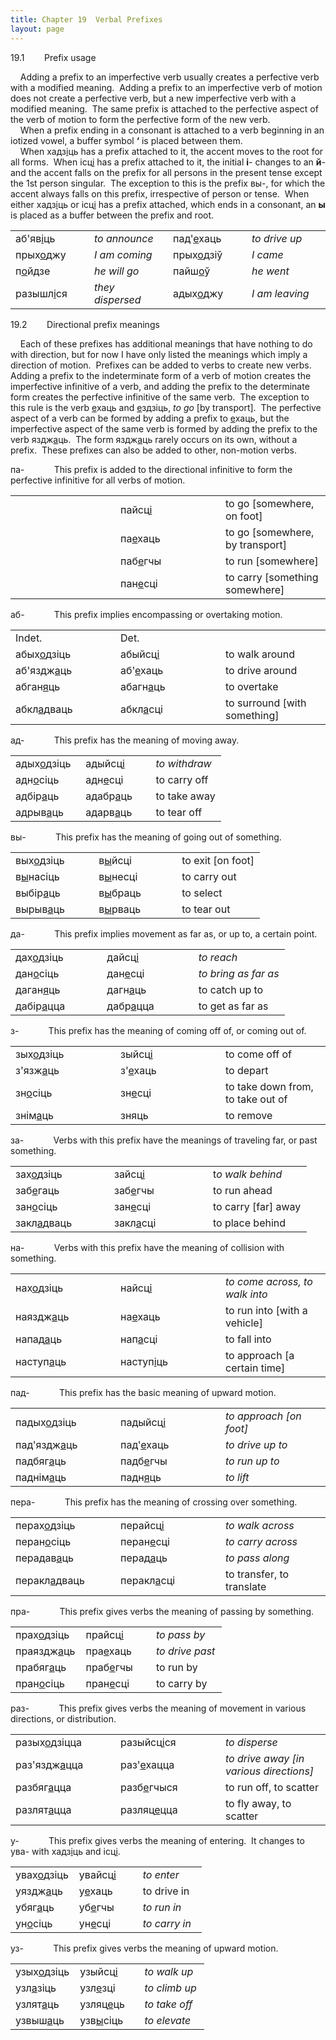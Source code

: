 ```yaml
---
title: Chapter 19  Verbal Prefixes  
layout: page
---
```



19.1        Prefix usage  
  
    Adding a prefix to an imperfective verb usually creates a perfective
verb with a modified meaning.  Adding a prefix to an imperfective verb
of motion does not create a perfective verb, but a new imperfective verb
with a modified meaning.  The same prefix is attached to the perfective
aspect of the verb of motion to form the perfective form of the new
verb.  
    When a prefix ending in a consonant is attached to a verb beginning
in an iotized vowel, a buffer symbol
<span style="font-weight: bold;">‘</span> is placed between them.  
    When хадз<span style="text-decoration: underline;">і</span>ць has a
prefix attached to it, the accent moves to the root for all forms.  When
ісц<span style="text-decoration: underline;">і</span> has a prefix
attached to it, the initial <span style="font-weight: bold;">і</span>-
changes to an <span style="font-weight: bold;">й</span>- and the accent
falls on the prefix for all persons in the present tense except the 1st
person singular.  The exception to this is the prefix вы-, for which the
accent always falls on this prefix, irrespective of person or tense. 
When either хадз<span style="text-decoration: underline;">і</span>ць or
ісц<span style="text-decoration: underline;">і</span> has a prefix
attached, which ends in a consonant, an
<span style="font-weight: bold;">ы</span> is placed as a buffer between
the prefix and root.  
  

<table>
<colgroup>
<col style="width: 25%" />
<col style="width: 25%" />
<col style="width: 25%" />
<col style="width: 25%" />
</colgroup>
<tbody>
<tr class="odd">
<td>аб'яв<span style="text-decoration: underline;">і</span>ць<br />
</td>
<td><span style="font-style: italic;">to announce</span><br />
</td>
<td>пад'<span style="text-decoration: underline;">е</span>хаць<br />
</td>
<td><span style="font-style: italic;">to drive up</span><br />
</td>
</tr>
<tr class="even">
<td>прых<span style="text-decoration: underline;">о</span>джу<br />
</td>
<td><span style="font-style: italic;">I am coming</span><br />
</td>
<td>прых<span style="text-decoration: underline;">о</span>дзіў<br />
</td>
<td><span style="font-style: italic;">I came</span><br />
</td>
</tr>
<tr class="odd">
<td>п<span style="text-decoration: underline;">о</span>йдзе<br />
</td>
<td><span style="font-style: italic;">he will go</span><br />
</td>
<td>пайш<span style="text-decoration: underline;">о</span>ў<br />
</td>
<td><span style="font-style: italic;">he went</span><br />
</td>
</tr>
<tr class="even">
<td>разышл<span style="text-decoration: underline;">і</span>ся<br />
</td>
<td><span style="font-style: italic;">they dispersed</span><br />
</td>
<td>адых<span style="text-decoration: underline;">о</span>джу<br />
</td>
<td><span style="font-style: italic;">I am leaving</span><br />
</td>
</tr>
</tbody>
</table>

  
  
19.2        Directional prefix meanings  
  
    Each of these prefixes has additional meanings that have nothing to
do with direction, but for now I have only listed the meanings which
imply a direction of motion.  Prefixes can be added to verbs to create
new verbs.  Adding a prefix to the indeterminate form of a verb of
motion creates the imperfective infinitive of a verb, and adding the
prefix to the determinate form creates the perfective infinitive of the
same verb.  The exception to this rule is the verb
<span style="text-decoration: underline;">е</span>хаць and
<span style="text-decoration: underline;">е</span>здзіць,
<span style="font-style: italic;">to go</span> \[by transport\].  The
perfective aspect of a verb can be formed by adding a prefix to
<span style="text-decoration: underline;">е</span>хаць, but the
imperfective aspect of the same verb is formed by adding the prefix to
the verb яздж<span style="text-decoration: underline;">а</span>ць.  The
form яздж<span style="text-decoration: underline;">а</span>ць rarely
occurs on its own, without a prefix.  These prefixes can also be added
to other, non-motion verbs.  
  
па-            This prefix is added to the directional infinitive to
form the perfective infinitive for all verbs of motion.  
  

<table>
<colgroup>
<col style="width: 33%" />
<col style="width: 33%" />
<col style="width: 33%" />
</colgroup>
<tbody>
<tr class="odd">
<td>                   <br />
</td>
<td>пайсц<span style="text-decoration: underline;">і</span><br />
</td>
<td>to go [somewhere, on foot]<br />
</td>
</tr>
<tr class="even">
<td><br />
</td>
<td>па<span style="text-decoration: underline;">е</span>хаць<br />
</td>
<td>to go [somewhere, by transport]<br />
</td>
</tr>
<tr class="odd">
<td><br />
</td>
<td>паб<span style="text-decoration: underline;">е</span>гчы<br />
</td>
<td>to run [somewhere]</td>
</tr>
<tr class="even">
<td><br />
</td>
<td>пан<span style="text-decoration: underline;">е</span>сці<br />
</td>
<td>to carry [something somewhere]<br />
</td>
</tr>
</tbody>
</table>

  
  
аб\-            This prefix implies encompassing or overtaking motion.  
  

<table>
<colgroup>
<col style="width: 33%" />
<col style="width: 33%" />
<col style="width: 33%" />
</colgroup>
<tbody>
<tr class="odd">
<td>Indet.<br />
</td>
<td>Det.<br />
</td>
<td><br />
</td>
</tr>
<tr class="even">
<td>абых<span style="text-decoration: underline;">о</span>дзіць<br />
</td>
<td>абыйсц<span style="text-decoration: underline;">і</span><br />
</td>
<td>to walk around<br />
</td>
</tr>
<tr class="odd">
<td>аб'яздж<span style="text-decoration: underline;">а</span>ць<br />
</td>
<td>аб'<span style="text-decoration: underline;">е</span>хаць<br />
</td>
<td>to drive around<br />
</td>
</tr>
<tr class="even">
<td>абган<span style="text-decoration: underline;">я</span>ць<br />
</td>
<td>абагн<span style="text-decoration: underline;">а</span>ць<br />
</td>
<td>to overtake<br />
</td>
</tr>
<tr class="odd">
<td>абкл<span style="text-decoration: underline;">а</span>дваць<br />
</td>
<td>абкл<span style="text-decoration: underline;">а</span>сці<br />
</td>
<td>to surround [with something]<br />
</td>
</tr>
</tbody>
</table>

  
  
ад\-            This prefix has the meaning of moving away.  
  

<table>
<colgroup>
<col style="width: 33%" />
<col style="width: 33%" />
<col style="width: 33%" />
</colgroup>
<tbody>
<tr class="odd">
<td>адых<span style="text-decoration: underline;">о</span>дзіць<br />
</td>
<td>адыйсц<span style="text-decoration: underline;">і</span><br />
</td>
<td><span style="font-style: italic;">to withdraw</span><br />
</td>
</tr>
<tr class="even">
<td>адн<span style="text-decoration: underline;">о</span>сіць<br />
</td>
<td>адн<span style="text-decoration: underline;">е</span>сці<br />
</td>
<td>to carry off<br />
</td>
</tr>
<tr class="odd">
<td>адбір<span style="text-decoration: underline;">а</span>ць<br />
</td>
<td>адабр<span style="text-decoration: underline;">а</span>ць<br />
</td>
<td>to take away<br />
</td>
</tr>
<tr class="even">
<td>адрыв<span style="text-decoration: underline;">а</span>ць<br />
</td>
<td>адарв<span style="text-decoration: underline;">а</span>ць<br />
</td>
<td>to tear off<br />
</td>
</tr>
</tbody>
</table>

  
  
вы-            This prefix has the meaning of going out of something.  
  

<table>
<colgroup>
<col style="width: 33%" />
<col style="width: 33%" />
<col style="width: 33%" />
</colgroup>
<tbody>
<tr class="odd">
<td>вых<span style="text-decoration: underline;">о</span>дзіць<br />
</td>
<td>в<span style="text-decoration: underline;">ы</span>йсці<br />
</td>
<td>to exit [on foot]<br />
</td>
</tr>
<tr class="even">
<td>в<span style="text-decoration: underline;">ы</span>насіць<br />
</td>
<td>в<span style="text-decoration: underline;">ы</span>несці<br />
</td>
<td>to carry out<br />
</td>
</tr>
<tr class="odd">
<td>выбір<span style="text-decoration: underline;">а</span>ць<br />
</td>
<td>в<span style="text-decoration: underline;">ы</span>браць<br />
</td>
<td>to select<br />
</td>
</tr>
<tr class="even">
<td>вырыв<span style="text-decoration: underline;">а</span>ць<br />
</td>
<td>в<span style="text-decoration: underline;">ы</span>рваць<br />
</td>
<td>to tear out<br />
</td>
</tr>
</tbody>
</table>

  
  
да\-            This prefix implies movement as far as, or up to, a
certain point.  
  

<table>
<colgroup>
<col style="width: 33%" />
<col style="width: 33%" />
<col style="width: 33%" />
</colgroup>
<tbody>
<tr class="odd">
<td>дах<span style="text-decoration: underline;">о</span>дзіць<br />
</td>
<td>дайсц<span style="text-decoration: underline;">і</span><br />
</td>
<td><span style="font-style: italic;">to reach</span><br />
</td>
</tr>
<tr class="even">
<td>дан<span style="text-decoration: underline;">о</span>сіць<br />
</td>
<td>дан<span style="text-decoration: underline;">е</span>сці<br />
</td>
<td><span style="font-style: italic;">to bring as far as</span><br />
</td>
</tr>
<tr class="odd">
<td>даган<span style="text-decoration: underline;">я</span>ць<br />
</td>
<td>дагн<span style="text-decoration: underline;">а</span>ць<br />
</td>
<td>to catch up to<br />
</td>
</tr>
<tr class="even">
<td>дабір<span style="text-decoration: underline;">а</span>цца<br />
</td>
<td>дабр<span style="text-decoration: underline;">а</span>цца<br />
</td>
<td>to get as far as<br />
</td>
</tr>
</tbody>
</table>

  
  
з\-            This prefix has the meaning of coming off of, or coming
out of.  
  

<table>
<colgroup>
<col style="width: 33%" />
<col style="width: 33%" />
<col style="width: 33%" />
</colgroup>
<tbody>
<tr class="odd">
<td>зых<span style="text-decoration: underline;">о</span>дзіць<br />
</td>
<td>зыйсц<span style="text-decoration: underline;">і</span><br />
</td>
<td>to come off of<br />
</td>
</tr>
<tr class="even">
<td>з'язж<span style="text-decoration: underline;">а</span>ць<br />
</td>
<td>з'<span style="text-decoration: underline;">е</span>хаць<br />
</td>
<td>to depart<br />
</td>
</tr>
<tr class="odd">
<td>зн<span style="text-decoration: underline;">о</span>сіць<br />
</td>
<td>зн<span style="text-decoration: underline;">е</span>сці<br />
</td>
<td>to take down from, to take out of<br />
</td>
</tr>
<tr class="even">
<td>знім<span style="text-decoration: underline;">а</span>ць<br />
</td>
<td>зняць<br />
</td>
<td>to remove<br />
</td>
</tr>
</tbody>
</table>

  
  
за\-            Verbs with this prefix have the meanings of traveling
far, or past something.  
  

<table>
<colgroup>
<col style="width: 33%" />
<col style="width: 33%" />
<col style="width: 33%" />
</colgroup>
<tbody>
<tr class="odd">
<td>зах<span style="text-decoration: underline;">о</span>дзіць<br />
</td>
<td>зайсц<span style="text-decoration: underline;">і</span><br />
</td>
<td>t<span style="font-style: italic;">o walk behind</span><br />
</td>
</tr>
<tr class="even">
<td>заб<span style="text-decoration: underline;">е</span>гаць<br />
</td>
<td>заб<span style="text-decoration: underline;">е</span>гчы<br />
</td>
<td>to run ahead<br />
</td>
</tr>
<tr class="odd">
<td>зан<span style="text-decoration: underline;">о</span>сіць<br />
</td>
<td>зан<span style="text-decoration: underline;">е</span>сці<br />
</td>
<td>to carry [far] away<br />
</td>
</tr>
<tr class="even">
<td>закл<span style="text-decoration: underline;">а</span>дваць<br />
</td>
<td>закл<span style="text-decoration: underline;">а</span>сці<br />
</td>
<td>to place behind<br />
</td>
</tr>
</tbody>
</table>

  
  
на-            Verbs with this prefix have the meaning of collision with
something.  
  

<table>
<colgroup>
<col style="width: 33%" />
<col style="width: 33%" />
<col style="width: 33%" />
</colgroup>
<tbody>
<tr class="odd">
<td>нах<span style="text-decoration: underline;">о</span>дзіць<br />
</td>
<td>найсц<span style="text-decoration: underline;">і</span><br />
</td>
<td><span style="font-style: italic;">to come across, to walk into</span><br />
</td>
</tr>
<tr class="even">
<td>наяздж<span style="text-decoration: underline;">а</span>ць<br />
</td>
<td>на<span style="text-decoration: underline;">е</span>хаць<br />
</td>
<td>to run into [with a vehicle]<br />
</td>
</tr>
<tr class="odd">
<td>напад<span style="text-decoration: underline;">а</span>ць<br />
</td>
<td>нап<span style="text-decoration: underline;">а</span>сці<br />
</td>
<td>to fall into<br />
</td>
</tr>
<tr class="even">
<td>наступ<span style="text-decoration: underline;">а</span>ць<br />
</td>
<td>наступ<span style="text-decoration: underline;">і</span>ць<br />
</td>
<td>to approach [a certain time]<br />
</td>
</tr>
</tbody>
</table>

  
  
пад-            This prefix has the basic meaning of upward motion.  
  

<table>
<colgroup>
<col style="width: 33%" />
<col style="width: 33%" />
<col style="width: 33%" />
</colgroup>
<tbody>
<tr class="odd">
<td>падых<span style="text-decoration: underline;">о</span>дзіць<br />
</td>
<td>падыйсц<span style="text-decoration: underline;">і</span><br />
</td>
<td><span style="font-style: italic;">to approach [on foot]</span><br />
</td>
</tr>
<tr class="even">
<td>пад'яздж<span style="text-decoration: underline;">а</span>ць<br />
</td>
<td>пад'<span style="text-decoration: underline;">е</span>хаць<br />
</td>
<td><span style="font-style: italic;">to drive up to</span><br />
</td>
</tr>
<tr class="odd">
<td>падбяг<span style="text-decoration: underline;">а</span>ць<br />
</td>
<td>падб<span style="text-decoration: underline;">е</span>гчы<br />
</td>
<td><span style="font-style: italic;">to run up to</span><br />
</td>
</tr>
<tr class="even">
<td>паднім<span style="text-decoration: underline;">а</span>ць<br />
</td>
<td>падн<span style="text-decoration: underline;">я</span>ць<br />
</td>
<td><span style="font-style: italic;">to lift</span><br />
</td>
</tr>
</tbody>
</table>

  
  
пера-            This prefix has the meaning of crossing over
something.  
  

<table>
<colgroup>
<col style="width: 33%" />
<col style="width: 33%" />
<col style="width: 33%" />
</colgroup>
<tbody>
<tr class="odd">
<td>перах<span style="text-decoration: underline;">о</span>дзіць<br />
</td>
<td>перайсц<span style="text-decoration: underline;">і</span><br />
</td>
<td><span style="font-style: italic;">to walk across</span><br />
</td>
</tr>
<tr class="even">
<td>перан<span style="text-decoration: underline;">о</span>сіць<br />
</td>
<td>перан<span style="text-decoration: underline;">е</span>сці<br />
</td>
<td><span style="font-style: italic;">to carry across</span><br />
</td>
</tr>
<tr class="odd">
<td>перадав<span style="text-decoration: underline;">а</span>ць<br />
</td>
<td>перад<span style="text-decoration: underline;">а</span>ць<br />
</td>
<td><span style="font-style: italic;">to pass along</span><br />
</td>
</tr>
<tr class="even">
<td>перакл<span style="text-decoration: underline;">а</span>дваць<br />
</td>
<td>перакл<span style="text-decoration: underline;">а</span>сці<br />
</td>
<td>to transfer, to translate<br />
</td>
</tr>
</tbody>
</table>

  
  
пра-            This prefix gives verbs the meaning of passing by
something.  
  

<table>
<colgroup>
<col style="width: 33%" />
<col style="width: 33%" />
<col style="width: 33%" />
</colgroup>
<tbody>
<tr class="odd">
<td>прах<span style="text-decoration: underline;">о</span>дзіць<br />
</td>
<td>прайсц<span style="text-decoration: underline;">і</span><br />
</td>
<td><span style="font-style: italic;">to pass by</span><br />
</td>
</tr>
<tr class="even">
<td>праяздж<span style="text-decoration: underline;">а</span>ць<br />
</td>
<td>пра<span style="text-decoration: underline;">е</span>хаць<br />
</td>
<td><span style="font-style: italic;">to drive past</span><br />
</td>
</tr>
<tr class="odd">
<td>прабяг<span style="text-decoration: underline;">а</span>ць<br />
</td>
<td>праб<span style="text-decoration: underline;">е</span>гчы<br />
</td>
<td>to run by<br />
</td>
</tr>
<tr class="even">
<td>пран<span style="text-decoration: underline;">о</span>сіць<br />
</td>
<td>пран<span style="text-decoration: underline;">е</span>сці<br />
</td>
<td>to carry by<br />
</td>
</tr>
</tbody>
</table>

  
  
раз-            This prefix gives verbs the meaning of movement in
various directions, or distribution.  
  

<table>
<colgroup>
<col style="width: 33%" />
<col style="width: 33%" />
<col style="width: 33%" />
</colgroup>
<tbody>
<tr class="odd">
<td>разых<span style="text-decoration: underline;">о</span>дзіцца<br />
</td>
<td>разыйсц<span style="text-decoration: underline;">і</span>ся<br />
</td>
<td><span style="font-style: italic;">to disperse</span><br />
</td>
</tr>
<tr class="even">
<td>раз'яздж<span style="text-decoration: underline;">а</span>цца<br />
</td>
<td>раз'<span style="text-decoration: underline;">е</span>хацца<br />
</td>
<td><span style="font-style: italic;">to drive away [in various directions]</span><br />
</td>
</tr>
<tr class="odd">
<td>разбяг<span style="text-decoration: underline;">а</span>цца<br />
</td>
<td>разб<span style="text-decoration: underline;">е</span>гчыся<br />
</td>
<td>to run off, to scatter<br />
</td>
</tr>
<tr class="even">
<td>разлят<span style="text-decoration: underline;">а</span>цца<br />
</td>
<td>разляц<span style="text-decoration: underline;">е</span>цца<br />
</td>
<td>to fly away, to scatter<br />
</td>
</tr>
</tbody>
</table>

  
  
у-            This prefix gives verbs the meaning of entering.  It
changes to ува- with
хадз<span style="text-decoration: underline;">і</span>ць and
ісц<span style="text-decoration: underline;">і</span>.  
  

<table>
<colgroup>
<col style="width: 33%" />
<col style="width: 33%" />
<col style="width: 33%" />
</colgroup>
<tbody>
<tr class="odd">
<td>увах<span style="text-decoration: underline;">о</span>дзіць<br />
</td>
<td>увайсц<span style="text-decoration: underline;">і</span><br />
</td>
<td><span style="font-style: italic;">to enter</span><br />
</td>
</tr>
<tr class="even">
<td>уяздж<span style="text-decoration: underline;">а</span>ць<br />
</td>
<td>у<span style="text-decoration: underline;">е</span>хаць<br />
</td>
<td>to drive in<br />
</td>
</tr>
<tr class="odd">
<td>убяг<span style="text-decoration: underline;">а</span>ць<br />
</td>
<td>уб<span style="text-decoration: underline;">е</span>гчы<br />
</td>
<td><span style="font-style: italic;">to run in</span><br />
</td>
</tr>
<tr class="even">
<td>ун<span style="text-decoration: underline;">о</span>сіць<br />
</td>
<td>ун<span style="text-decoration: underline;">е</span>сці<br />
</td>
<td><span style="font-style: italic;">to carry in</span><br />
</td>
</tr>
</tbody>
</table>

  
  
уз-            This prefix gives verbs the meaning of upward motion.  
  

<table>
<colgroup>
<col style="width: 33%" />
<col style="width: 33%" />
<col style="width: 33%" />
</colgroup>
<tbody>
<tr class="odd">
<td>узых<span style="text-decoration: underline;">о</span>дзіць<br />
</td>
<td>узыйсц<span style="text-decoration: underline;">і</span><br />
</td>
<td><span style="font-style: italic;">to walk up</span><br />
</td>
</tr>
<tr class="even">
<td>узл<span style="text-decoration: underline;">а</span>зіць<br />
</td>
<td>узл<span style="text-decoration: underline;">е</span>зці<br />
</td>
<td><span style="font-style: italic;">to climb up</span><br />
</td>
</tr>
<tr class="odd">
<td>узлят<span style="text-decoration: underline;">а</span>ць<br />
</td>
<td>узляц<span style="text-decoration: underline;">е</span>ць<br />
</td>
<td><span style="font-style: italic;">to take off</span><br />
</td>
</tr>
<tr class="even">
<td>узвыш<span style="text-decoration: underline;">а</span>ць<br />
</td>
<td>узв<span style="text-decoration: underline;">ы</span>сіць<br />
</td>
<td><span style="font-style: italic;">to elevate</span><br />
</td>
</tr>
</tbody>
</table>

  

